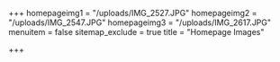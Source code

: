 +++
homepageimg1 = "/uploads/IMG_2527.JPG"
homepageimg2 = "/uploads/IMG_2547.JPG"
homepageimg3 = "/uploads/IMG_2617.JPG"
menuitem = false
sitemap_exclude = true
title = "Homepage Images"

+++
